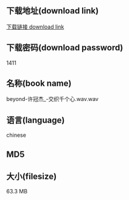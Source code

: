 ## 下载地址(download link)
[下载链接 download link](https://tutu365.netlify.app/?s=beyond-%E8%AE%B8%E5%86%A0%E6%9D%B0_-%E4%BA%A4%E7%BB%87%E5%8D%83%E4%B8%AA%E5%BF%83.wav)

## 下载密码(download password)
1411

## 名称(book name)
beyond-许冠杰_-交织千个心.wav.wav

## 语言(language)
chinese

## MD5


## 大小(filesize)
63.3 MB
